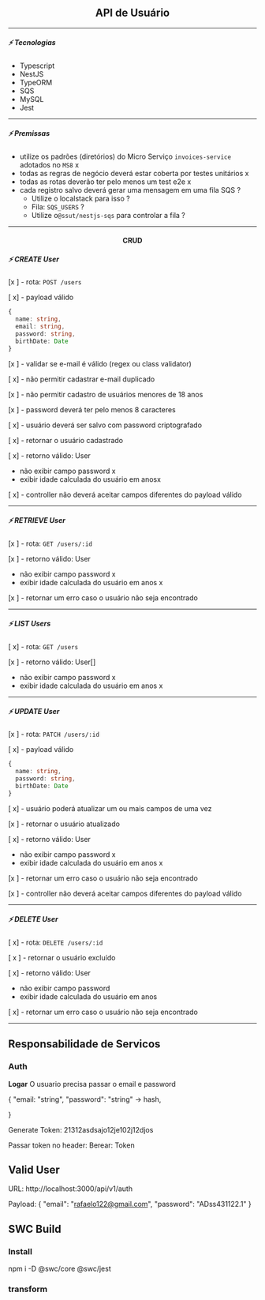 <h2 align="center">API de Usuário</h2>

---------------------------------------------------------------

##### :zap: Tecnologias

* Typescript
* NestJS
* TypeORM
* SQS
* MySQL
* Jest

---------------------------------------------------------------

##### :zap: Premissas

* utilize os padrões (diretórios) do Micro Serviço `invoices-service` adotados no `MS8` x
* todas as regras de negócio deverá estar coberta por testes unitários x
* todas as rotas deverão ter pelo menos um test e2e x
* cada registro salvo deverá gerar uma mensagem em uma fila SQS ?
  * Utilize o localstack para isso ?
  * Fila: `SQS_USERS` ?
  * Utilize o`@ssut/nestjs-sqs` para controlar a fila ?

---------------------------------------------------------------

<h4 align="center">CRUD</h4>

##### :zap:  CREATE User

[x ] - rota: `POST /users`

[ x] - payload válido
```ts
{
  name: string,
  email: string,
  password: string,
  birthDate: Date
}
```

[x ] - validar se e-mail é válido (regex ou class validator)

[ x] - não permitir cadastrar e-mail duplicado

[x ] - não permitir cadastro de usuários menores de 18 anos

[x ] - password deverá ter pelo menos 8 caracteres

[ x] - usuário deverá ser salvo com password criptografado

[ x] - retornar o usuário cadastrado

[ x] - retorno válido: User

* não exibir campo password x
* exibir idade calculada do usuário em anosx

[ x] - controller não deverá aceitar campos diferentes do payload válido

---------------------------------------------------------------


##### :zap:  RETRIEVE User

[x ] - rota: `GET /users/:id`

[x ] - retorno válido: User

* não exibir campo password x
* exibir idade calculada do usuário em anos x

[x ] - retornar um erro caso o usuário não seja encontrado

---------------------------------------------------------------

##### :zap:  LIST Users

[ x] - rota: `GET /users`

[x ] - retorno válido: User[]

* não exibir campo password  x
* exibir idade calculada do usuário em anos x

---------------------------------------------------------------

##### :zap: UPDATE User

[x ] - rota: `PATCH /users/:id`

[ x] - payload válido
```ts
{
  name: string,
  password: string,
  birthDate: Date
}
```

[ x] - usuário poderá atualizar um ou mais campos de uma vez

[x ] - retornar o usuário atualizado

[ x] - retorno válido: User

* não exibir campo password x
* exibir idade calculada do usuário em anos x

[x ] - retornar um erro caso o usuário não seja encontrado

[x ] - controller não deverá aceitar campos diferentes do payload válido

---------------------------------------------------------------

##### :zap:  DELETE User

[ x] - rota: `DELETE /users/:id`

[ x ] - retornar o usuário excluído

[ x] - retorno válido: User

* não exibir campo password 
* exibir idade calculada do usuário em anos

[ x] - retornar um erro caso o usuário não seja encontrado

---------------------------------------------------------------

## Responsabilidade de Servicos

### Auth

**Logar**
O usuario precisa passar o email e password

{
	"email: "string",
	"password":  "string" -> hash,

}

Generate Token: 21312asdsajo12je102j12djos

Passar token no header: Berear: Token



## Valid User

URL: http://localhost:3000/api/v1/auth

Payload:
{
    "email": "rafaelo122@gmail.com",
    "password": "ADss431122.1"
}



## SWC Build

### Install

npm i -D @swc/core @swc/jest

### transform

